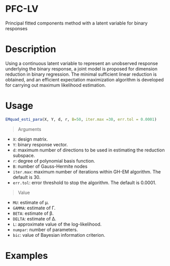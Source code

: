 # PFC-LV
Principal fitted components method with a latent variable for binary responses
# Description
Using a continuous latent variable to represent an unobserved response underlying the binary response, a joint model is proposed for dimension reduction in binary regression. The minimal sufficient linear reduction is obtained, and an efficient expectation maximization algorithm is developed for carrying out maximum likelihood estimation.
# Usage
```R
EMquad_esti_para(X, Y, d, r, B=50, iter.max =30, err.tol = 0.0001)
```
> Arguments
* `X`: design matrix.
* `Y`: binary response vector.
* `d`: maximum number of directions to be used in estimating the reduction subspace.
* `r`: degree of polynomial basis function.
* `B`: number of Gauss-Hermite nodes
* `iter.max`: maximum number of iterations within GH-EM algorithm. The default is 30.
* `err.tol`: error threshold to stop the algorithm. The default is 0.0001.

> Value
* `MU`: estimate of μ.
* `GAMMA`: estimate of Γ.
* `BETA`: estimate of β.
* `DELTA`: estimate of Δ.
* `L`: approximate value of the log-likelihood.
* `numpar`: number of parameters.
* `bic`: value of Bayesian information criterion.

# Examples

